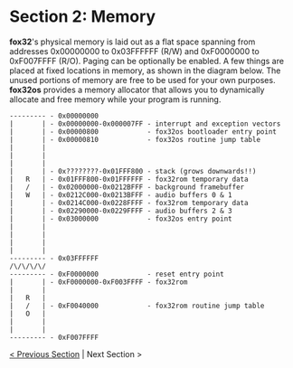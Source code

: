 # **Section 2**: Memory

**fox32**'s physical memory is laid out as a flat space spanning from addresses 0x00000000 to 0x03FFFFFF (R/W) and 0xF0000000 to 0xF007FFFF (R/O). Paging can be optionally be enabled. A few things are placed at fixed locations in memory, as shown in the diagram below. The unused portions of memory are free to be used for your own purposes. **fox32os** provides a memory allocator that allows you to dynamically allocate and free memory while your program is running.

```
--------- - 0x00000000
|       | - 0x00000000-0x000007FF - interrupt and exception vectors
|       | - 0x00000800            - fox32os bootloader entry point
|       | - 0x00000810            - fox32os routine jump table
|       |
|       |
|       |
|       | - 0x????????-0x01FFF800 - stack (grows downwards!!)
|   R   | - 0x01FFF800-0x01FFFFFF - fox32rom temporary data
|   /   | - 0x02000000-0x0212BFFF - background framebuffer
|   W   | - 0x0212C000-0x0213BFFF - audio buffers 0 & 1
|       | - 0x0214C000-0x0228FFFF - fox32rom temporary data
|       | - 0x02290000-0x0229FFFF - audio buffers 2 & 3
|       | - 0x03000000            - fox32os entry point
|       |
|       |
|       |
|       |
--------- - 0x03FFFFFF
/\/\/\/\/
--------- - 0xF0000000            - reset entry point
|       | - 0xF0000000-0xF003FFFF - fox32rom
|       |
|   R   |
|   /   | - 0xF0040000            - fox32rom routine jump table
|   O   |
|       |
|       |
--------- - 0xF007FFFF
```

[< Previous Section](01-introduction.md) | Next Section >
